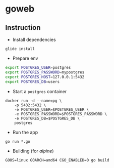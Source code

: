 # goweb

## Instruction

- Install dependencies
```console
glide install
```

- Prepare env

```sh
export POSTGRES_USER=postgres
export POSTGRES_PASSWORD=mypostgres
export POSTGRES_HOST=127.0.0.1:5432
export POSTGRES_DB=users
```

- Start a `postgres` container

```console
docker run -d --name=pg \
    -p 5432:5432 \
    -e POSTGRES_USER=$POSTGRES_USER \
    -e POSTGRES_PASSWORD=$POSTGRES_PASSWORD \
    -e POSTGRES_DB=$POSTGRES_DB \
    postgres
```

- Run the app

```console
go run *.go
```

- Building (for *alpine*)

```console
GOOS=linux GOARCH=amd64 CGO_ENABLED=0 go build
```
